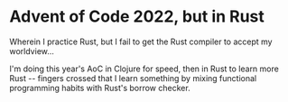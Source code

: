 # Advent of Code 2022, but in Rust

Wherein I practice Rust, but I fail to get the Rust compiler to accept my worldview...

I'm doing this year's AoC in Clojure for speed, then in Rust to learn more Rust -- fingers crossed that I learn something by mixing functional programming habits with Rust's borrow checker.

